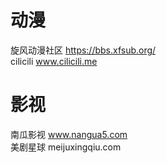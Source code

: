 # 动漫
旋风动漫社区 https://bbs.xfsub.org/<br>
cilicili www.cilicili.me

# 影视
南瓜影视 www.nangua5.com<br>
美剧星球 meijuxingqiu.com
